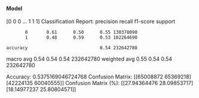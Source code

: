 #### Model
[0 0 0 ... 1 1 1]
Classification Report:
              precision    recall  f1-score   support

           0       0.61      0.50      0.55 130378090
           1       0.48      0.59      0.53 102264690

    accuracy                           0.54 232642780
   macro avg       0.54      0.54      0.54 232642780
weighted avg       0.55      0.54      0.54 232642780

Accuracy: 0.5375169046724768
Confusion Matrix:
[[65008872 65369218]
 [42224135 60040555]]
Confusion Matrix (%):
[[27.94364476 28.09853717]
 [18.14977237 25.80804571]]
